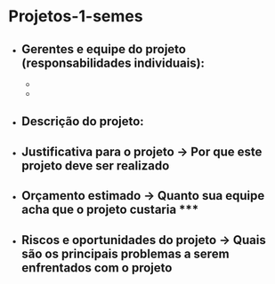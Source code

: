 # Projetos-1-semes

- Gerentes e equipe do projeto (responsabilidades individuais):
   -
   -
   -
  
- Descrição do projeto:
  -  

- Justificativa para o projeto → Por que este projeto deve ser realizado
  -

- Orçamento estimado → Quanto sua equipe acha que o projeto custaria ***
  -
  
- Riscos e oportunidades do projeto → Quais são os principais problemas a serem enfrentados com o projeto
  -
